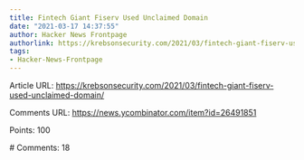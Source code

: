 ```yaml
---
title: Fintech Giant Fiserv Used Unclaimed Domain
date: "2021-03-17 14:37:55"
author: Hacker News Frontpage
authorlink: https://krebsonsecurity.com/2021/03/fintech-giant-fiserv-used-unclaimed-domain/
tags:
- Hacker-News-Frontpage
---
```


<p>Article URL: <a href="https://krebsonsecurity.com/2021/03/fintech-giant-fiserv-used-unclaimed-domain/">https://krebsonsecurity.com/2021/03/fintech-giant-fiserv-used-unclaimed-domain/</a></p>
<p>Comments URL: <a href="https://news.ycombinator.com/item?id=26491851">https://news.ycombinator.com/item?id=26491851</a></p>
<p>Points: 100</p>
<p># Comments: 18</p>
